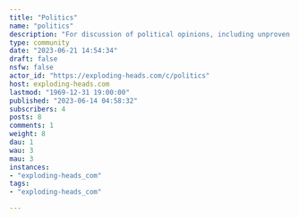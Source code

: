 ```yaml
---
title: "Politics" 
name: "politics"
description: "For discussion of political opinions, including unproven accusations by public figures. Please post any newsworthy item in the News community, this community is for sharing opinions rather than sharing news."
type: community
date: "2023-06-21 14:54:34"
draft: false
nsfw: false
actor_id: "https://exploding-heads.com/c/politics"
host: exploding-heads.com
lastmod: "1969-12-31 19:00:00"
published: "2023-06-14 04:58:32"
subscribers: 4
posts: 8
comments: 1
weight: 8
dau: 1
wau: 3
mau: 3
instances:
- "exploding-heads_com"
tags: 
- "exploding-heads_com"

---
```

